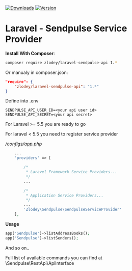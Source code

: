 [![Downloads](https://img.shields.io/packagist/dt/zlodey/laravel-sendpulse-api.svg)](https://packagist.org/packages/zlodey/laravel-sendpulse-api)
[![Version](https://img.shields.io/packagist/v/zlodey/laravel-sendpulse-api.svg)](https://packagist.org/packages/zlodey/laravel-sendpulse-api)

# Laravel - Sendpulse Service Provider

**Install With Composer**:
```sh
composer require zlodey/laravel-sendpulse-api 1.*
```

Or manualy in composer.json:
```json
"require": {
    "zlodey/laravel-sendpulse-api": "1.*"
}
```

Define into .env
```
SENDPULSE_API_USER_ID=<your api user id>
SENDPULSE_API_SECRET=<your api secret>
```

For Laravel >= 5.5 you are ready to go

For laravel < 5.5 you need to register service provider

*/configs/app.php*

```php
    ...
    'providers' => [

        /*
         * Laravel Framework Service Providers...
         */
        ...

        /*
         * Application Service Providers...
         */
        ...
        'Zlodey\Sendpulse\SendpulseServiceProvider'
    ],
```

**Usage**
``` php
app('Sendpulse')->listAddressBooks();
app('Sendpulse')->listSenders();
```
And so on..

Full list of available commands you can find at \Sendpulse\RestApi\ApiInterface
